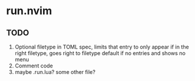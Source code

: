 # run.nvim

## TODO

1. Optional filetype in TOML spec, limits that entry to only appear if in the right filetype, goes right to filetype default if no entries and shows no menu
2. Comment code
4. maybe .run.lua? some other file?
